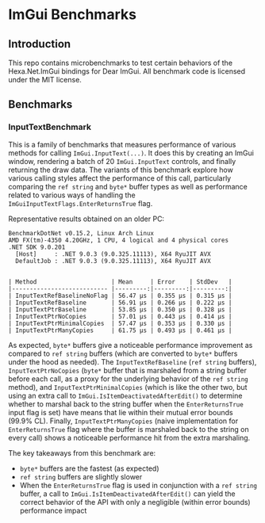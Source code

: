 # ImGui Benchmarks

## Introduction

This repo contains microbenchmarks to test certain behaviors of the Hexa.Net.ImGui bindings for Dear ImGui.
All benchmark code is licensed under the MIT license.

## Benchmarks

### InputTextBenchmark

This is a family of benchmarks that measures performance of various methods for calling `ImGui.InputText(...)`.
It does this by creating an ImGui window, rendering a batch of 20 `ImGui.InputText` controls, and finally returning
the draw data. The variants of this benchmark explore how various calling styles affect the performance of this call,
particularly comparing the `ref string` and `byte*` buffer types as well as performance related to various ways of
handling the `ImGuiInputTextFlags.EnterReturnsTrue` flag.

Representative results obtained on an older PC:

```
BenchmarkDotNet v0.15.2, Linux Arch Linux
AMD FX(tm)-4350 4.20GHz, 1 CPU, 4 logical and 4 physical cores
.NET SDK 9.0.201
  [Host]     : .NET 9.0.3 (9.0.325.11113), X64 RyuJIT AVX
  DefaultJob : .NET 9.0.3 (9.0.325.11113), X64 RyuJIT AVX


| Method                     | Mean     | Error    | StdDev   |
|--------------------------- |---------:|---------:|---------:|
| InputTextRefBaselineNoFlag | 56.47 μs | 0.355 μs | 0.315 μs |
| InputTextRefBaseline       | 56.91 μs | 0.266 μs | 0.222 μs |
| InputTextPtrBaseline       | 53.85 μs | 0.350 μs | 0.328 μs |
| InputTextPtrNoCopies       | 57.01 μs | 0.443 μs | 0.414 μs |
| InputTextPtrMinimalCopies  | 57.47 μs | 0.353 μs | 0.330 μs |
| InputTextPtrManyCopies     | 61.75 μs | 0.493 μs | 0.461 μs |
```

As expected, `byte*` buffers give a noticeable performance improvement as compared to `ref string` buffers (which are converted to `byte*` buffers under the hood as needed). The `InputTextRefBaseline` (`ref string` buffers), `InputTextPtrNoCopies` (`byte*` buffer that is marshaled from a string buffer before each call, as a proxy for the underlying behavior of the `ref string` method), and `InputTextPtrMinimalCopies` (which is like the other two, but using an extra call to `ImGui.IsItemDeactivatedAfterEdit()` to determine whether to marshal back to the string buffer when the `EnterReturnsTrue` input flag is set) have means that lie within their mutual error bounds (99.9% CL). Finally, `InputTextPtrManyCopies` (naive implementation for `EnterReturnsTrue` flag where the buffer is marshaled back to the string on every call) shows a noticeable performance hit from the extra marshaling.

The key takeaways from this benchmark are:
- `byte*` buffers are the fastest (as expected)
- `ref string` buffers are slightly slower
- When the `EnterReturnsTrue` flag is used in conjunction with a `ref string` buffer, a call to `ImGui.IsItemDeactivatedAfterEdit()` can yield the correct behavior of the API with only a negligible (within error bounds) performance impact


